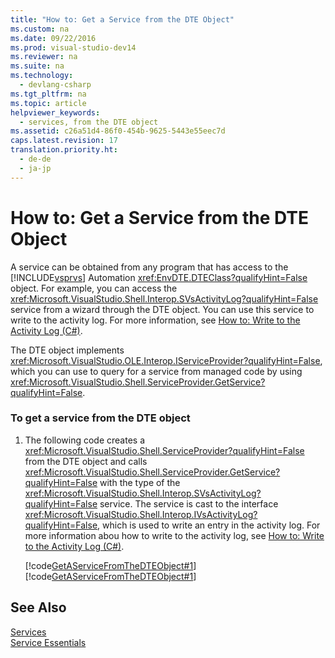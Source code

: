 ```yaml
---
title: "How to: Get a Service from the DTE Object"
ms.custom: na
ms.date: 09/22/2016
ms.prod: visual-studio-dev14
ms.reviewer: na
ms.suite: na
ms.technology: 
  - devlang-csharp
ms.tgt_pltfrm: na
ms.topic: article
helpviewer_keywords: 
  - services, from the DTE object
ms.assetid: c26a51d4-86f0-454b-9625-5443e55eec7d
caps.latest.revision: 17
translation.priority.ht: 
  - de-de
  - ja-jp
---
```

# How to: Get a Service from the DTE Object
A service can be obtained from any program that has access to the [!INCLUDE[vsprvs](../vs140/includes/vsprvs_md.md)] Automation <xref:EnvDTE.DTEClass?qualifyHint=False> object. For example, you can access the <xref:Microsoft.VisualStudio.Shell.Interop.SVsActivityLog?qualifyHint=False> service from a wizard through the DTE object. You can use this service to write to the activity log. For more information, see [How to: Write to the Activity Log (C#)](../vs140/how-to--use-the-activity-log.md).  
  
 The DTE object implements <xref:Microsoft.VisualStudio.OLE.Interop.IServiceProvider?qualifyHint=False>, which you can use to query for a service from managed code by using <xref:Microsoft.VisualStudio.Shell.ServiceProvider.GetService?qualifyHint=False>.  
  
### To get a service from the DTE object  
  
1.  The following code creates a <xref:Microsoft.VisualStudio.Shell.ServiceProvider?qualifyHint=False> from the DTE object and calls <xref:Microsoft.VisualStudio.Shell.ServiceProvider.GetService?qualifyHint=False> with the type of the <xref:Microsoft.VisualStudio.Shell.Interop.SVsActivityLog?qualifyHint=False> service. The service is cast to the interface <xref:Microsoft.VisualStudio.Shell.Interop.IVsActivityLog?qualifyHint=False>, which is used to write an entry in the activity log. For more information abou how to write to the activity log, see [How to: Write to the Activity Log (C#)](../vs140/how-to--use-the-activity-log.md).  
  
     [!code[GetAServiceFromTheDTEObject#1](../vs140/codesnippet/CSharp/how-to--get-a-service-from-the-dte-object_1.cs)]
[!code[GetAServiceFromTheDTEObject#1](../vs140/codesnippet/VisualBasic/how-to--get-a-service-from-the-dte-object_1.vb)]
  
  
## See Also  
 [Services](../vs140/using-and-providing-services.md)   
 [Service Essentials](../vs140/service-essentials.md)